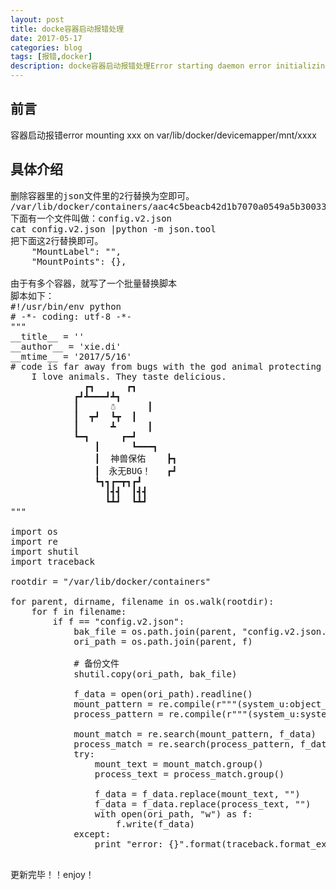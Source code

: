 ```yaml
---
layout: post
title: docke容器启动报错处理
date: 2017-05-17
categories: blog
tags: [报错,docker]
description: docke容器启动报错处理Error starting daemon error initializing graphdriver xxx contains other graphdrivers
---
```


## 前言
容器启动报错error mounting xxx on var/lib/docker/devicemapper/mnt/xxxx
## 具体介绍

<pre>
删除容器里的json文件里的2行替换为空即可。
/var/lib/docker/containers/aac4c5beacb42d1b7070a0549a5b30033e96916bacd2902d5e46a845d8f5ef2b
下面有一个文件叫做：config.v2.json
cat config.v2.json |python -m json.tool
把下面这2行替换即可。
    "MountLabel": "",
    "MountPoints": {},

由于有多个容器，就写了一个批量替换脚本
脚本如下：
#!/usr/bin/env python
# -*- coding: utf-8 -*-
"""
__title__ = ''
__author__ = 'xie.di'
__mtime__ = '2017/5/16'
# code is far away from bugs with the god animal protecting
    I love animals. They taste delicious.
              ┏┓      ┏┓
            ┏┛┻━━━┛┻┓
            ┃      ☃      ┃
            ┃  ┳┛  ┗┳  ┃
            ┃      ┻      ┃
            ┗━┓      ┏━┛
                ┃      ┗━━━┓
                ┃  神兽保佑    ┣┓
                ┃　永无BUG！   ┏┛
                ┗┓┓┏━┳┓┏┛
                  ┃┫┫  ┃┫┫
                  ┗┻┛  ┗┻┛
"""

import os
import re
import shutil
import traceback

rootdir = "/var/lib/docker/containers"

for parent, dirname, filename in os.walk(rootdir):
    for f in filename:
        if f == "config.v2.json":
            bak_file = os.path.join(parent, "config.v2.json.bak")
            ori_path = os.path.join(parent, f)

            # 备份文件
            shutil.copy(ori_path, bak_file)

            f_data = open(ori_path).readline()
            mount_pattern = re.compile(r"""(system_u:object_r:svirt_sandbox_file_t:s0:c\d+,c\d+)""")
            process_pattern = re.compile(r"""(system_u:system_r:svirt_lxc_net_t:s0:c\d+,c\d+)""")

            mount_match = re.search(mount_pattern, f_data)
            process_match = re.search(process_pattern, f_data)
            try:
                mount_text = mount_match.group()
                process_text = process_match.group()

                f_data = f_data.replace(mount_text, "")
                f_data = f_data.replace(process_text, "")
                with open(ori_path, "w") as f:
                    f.write(f_data)
            except:
                print "error: {}".format(traceback.format_exc())

</pre>
更新完毕！！enjoy！
